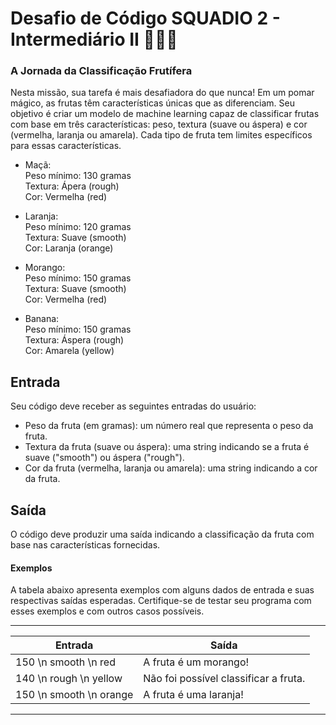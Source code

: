 # Desafio de Código SQUADIO 2 - Intermediário II 👩🏻‍💻
### A Jornada da Classificação Frutífera

Nesta missão, sua tarefa é mais desafiadora do que nunca! Em um pomar mágico, as frutas têm características únicas que as diferenciam. Seu objetivo é criar um modelo de machine learning capaz de classificar frutas com base em três características: peso, textura (suave ou áspera) e cor (vermelha, laranja ou amarela). Cada tipo de fruta tem limites específicos para essas características.

- Maçã:  
    Peso mínimo: 130 gramas  
    Textura: Ápera (rough)  
    Cor: Vermelha (red)  

- Laranja:  
    Peso mínimo: 120 gramas  
    Textura: Suave (smooth)  
    Cor: Laranja (orange)  

- Morango:  
    Peso mínimo: 150 gramas  
    Textura: Suave (smooth)  
    Cor: Vermelha (red)  

- Banana:  
    Peso mínimo: 150 gramas  
    Textura: Áspera (rough)  
    Cor: Amarela (yellow)  

## Entrada
Seu código deve receber as seguintes entradas do usuário:  

- Peso da fruta (em gramas): um número real que representa o peso da fruta.  
- Textura da fruta (suave ou áspera): uma string indicando se a fruta é suave ("smooth") ou áspera ("rough").  
- Cor da fruta (vermelha, laranja ou amarela): uma string indicando a cor da fruta.  


## Saída
O código deve produzir uma saída indicando a classificação da fruta com base nas características fornecidas.

#### Exemplos
A tabela abaixo apresenta exemplos com alguns dados de entrada e suas respectivas saídas esperadas. Certifique-se de testar seu programa com esses exemplos e com outros casos possíveis.

------------
**Entrada** | **Saída**
------------|-----------
150 \n smooth \n red          | A fruta é um morango!
140 \n rough \n yellow          | Não foi possível classificar a fruta.
150 \n smooth \n orange           | A fruta é uma laranja!
------------